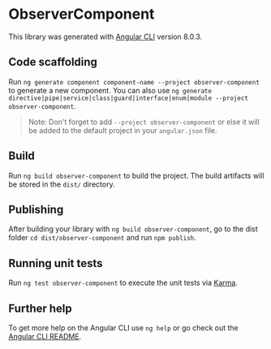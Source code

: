 # ObserverComponent

This library was generated with [Angular CLI](https://github.com/angular/angular-cli) version 8.0.3.

## Code scaffolding

Run `ng generate component component-name --project observer-component` to generate a new component. You can also use `ng generate directive|pipe|service|class|guard|interface|enum|module --project observer-component`.
> Note: Don't forget to add `--project observer-component` or else it will be added to the default project in your `angular.json` file. 

## Build

Run `ng build observer-component` to build the project. The build artifacts will be stored in the `dist/` directory.

## Publishing

After building your library with `ng build observer-component`, go to the dist folder `cd dist/observer-component` and run `npm publish`.

## Running unit tests

Run `ng test observer-component` to execute the unit tests via [Karma](https://karma-runner.github.io).

## Further help

To get more help on the Angular CLI use `ng help` or go check out the [Angular CLI README](https://github.com/angular/angular-cli/blob/master/README.md).
